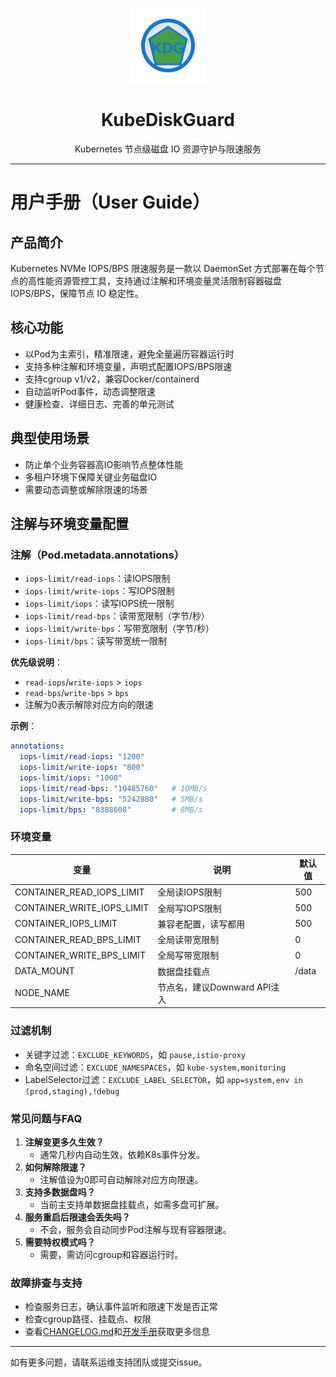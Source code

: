<p align="center">
  <img src="./logo.svg" width="120" alt="KubeDiskGuard Logo"/>
</p>

<h1 align="center">KubeDiskGuard</h1>
<p align="center">Kubernetes 节点级磁盘 IO 资源守护与限速服务</p> 

---

# 用户手册（User Guide）

## 产品简介
Kubernetes NVMe IOPS/BPS 限速服务是一款以 DaemonSet 方式部署在每个节点的高性能资源管控工具，支持通过注解和环境变量灵活限制容器磁盘 IOPS/BPS，保障节点 IO 稳定性。

## 核心功能
- 以Pod为主索引，精准限速，避免全量遍历容器运行时
- 支持多种注解和环境变量，声明式配置IOPS/BPS限速
- 支持cgroup v1/v2，兼容Docker/containerd
- 自动监听Pod事件，动态调整限速
- 健康检查、详细日志、完善的单元测试

## 典型使用场景
- 防止单个业务容器高IO影响节点整体性能
- 多租户环境下保障关键业务磁盘IO
- 需要动态调整或解除限速的场景

## 注解与环境变量配置
### 注解（Pod.metadata.annotations）
- `iops-limit/read-iops`：读IOPS限制
- `iops-limit/write-iops`：写IOPS限制
- `iops-limit/iops`：读写IOPS统一限制
- `iops-limit/read-bps`：读带宽限制（字节/秒）
- `iops-limit/write-bps`：写带宽限制（字节/秒）
- `iops-limit/bps`：读写带宽统一限制

**优先级说明**：
- `read-iops`/`write-iops` > `iops`
- `read-bps`/`write-bps` > `bps`
- 注解为0表示解除对应方向的限速

**示例**：
```yaml
annotations:
  iops-limit/read-iops: "1200"
  iops-limit/write-iops: "800"
  iops-limit/iops: "1000"
  iops-limit/read-bps: "10485760"   # 10MB/s
  iops-limit/write-bps: "5242880"   # 5MB/s
  iops-limit/bps: "8388608"         # 8MB/s
```

### 环境变量
| 变量 | 说明 | 默认值 |
|------|------|--------|
| CONTAINER_READ_IOPS_LIMIT | 全局读IOPS限制 | 500 |
| CONTAINER_WRITE_IOPS_LIMIT | 全局写IOPS限制 | 500 |
| CONTAINER_IOPS_LIMIT | 兼容老配置，读写都用 | 500 |
| CONTAINER_READ_BPS_LIMIT | 全局读带宽限制 | 0 |
| CONTAINER_WRITE_BPS_LIMIT | 全局写带宽限制 | 0 |
| DATA_MOUNT | 数据盘挂载点 | /data |
| NODE_NAME | 节点名，建议Downward API注入 |  |

### 过滤机制
- 关键字过滤：`EXCLUDE_KEYWORDS`，如 `pause,istio-proxy`
- 命名空间过滤：`EXCLUDE_NAMESPACES`，如 `kube-system,monitoring`
- LabelSelector过滤：`EXCLUDE_LABEL_SELECTOR`，如 `app=system,env in (prod,staging),!debug`

### 常见问题与FAQ
1. **注解变更多久生效？**
   - 通常几秒内自动生效，依赖K8s事件分发。
2. **如何解除限速？**
   - 注解值设为0即可自动解除对应方向限速。
3. **支持多数据盘吗？**
   - 当前主支持单数据盘挂载点，如需多盘可扩展。
4. **服务重启后限速会丢失吗？**
   - 不会，服务会自动同步Pod注解与现有容器限速。
5. **需要特权模式吗？**
   - 需要，需访问cgroup和容器运行时。

### 故障排查与支持
- 检查服务日志，确认事件监听和限速下发是否正常
- 检查cgroup路径、挂载点、权限
- 查看[CHANGELOG.md](./CHANGELOG.md)和[开发手册](./DEV_GUIDE.md)获取更多信息

---
如有更多问题，请联系运维支持团队或提交issue。 